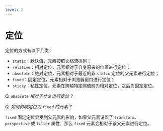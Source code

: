 ```yaml
---
level: 2
---
```


# 定位

定位的方式有以下几类：

<v-click>

- `static`：默认值，元素按照文档流排列；
- `relative`：相对定位，元素相对于自身原来的位置进行定位；
- `absolute`：绝对定位，元素相对于<span v-mark.underline.orange="3">最近的非 `static` 定位</span>的父元素进行定位；
- `fixed`：固定定位，元素相对于浏览器窗口进行定位；
- `sticky`：粘性定位，元素在跨越特定阈值前为相对定位，之后为固定定位。

</v-click>

<v-click>

_Q. `absolute` 相对于什么进行定位？_

</v-click>

<v-click at="4">

_Q. 如何影响定位为 `fixed` 的元素？_

</v-click>

<v-click at="5">

`fixed` 固定定位会受到父元素的影响，如果父元素设置了 `transform`、`perspective` 或 `filter` 属性，那么 `fixed` 元素会相对于该父元素进行定位。

</v-click>